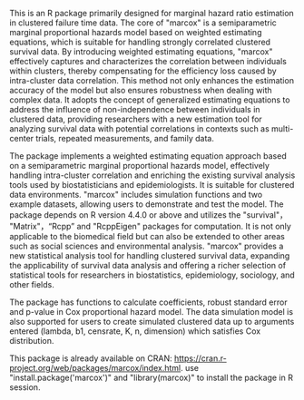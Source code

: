 This is an R package primarily designed for marginal hazard ratio estimation in clustered failure time data. The core of "marcox" is a semiparametric marginal proportional hazards model based on weighted estimating equations, which is suitable for handling strongly correlated clustered survival data. By introducing weighted estimating equations, "marcox" effectively captures and characterizes the correlation between individuals within clusters, thereby compensating for the efficiency loss caused by intra-cluster data correlation. This method not only enhances the estimation accuracy of the model but also ensures robustness when dealing with complex data. It adopts the concept of generalized estimating equations to address the influence of non-independence between individuals in clustered data, providing researchers with a new estimation tool for analyzing survival data with potential correlations in contexts such as multi-center trials, repeated measurements, and family data.

The package implements a weighted estimating equation approach based on a semiparametric marginal proportional hazards model, effectively handling intra-cluster correlation and enriching the existing survival analysis tools used by biostatisticians and epidemiologists. It is suitable for clustered data environments. "marcox" includes simulation functions and two example datasets, allowing users to demonstrate and test the model. The package depends on R version 4.4.0 or above and utilizes the "survival"， "Matrix"，“Rcpp” and "RcppEigen" packages for computation. It is not only applicable to the biomedical field but can also be extended to other areas such as social sciences and environmental analysis. "marcox" provides a new statistical analysis tool for handling clustered survival data, expanding the applicability of survival data analysis and offering a richer selection of statistical tools for researchers in biostatistics, epidemiology, sociology, and other fields.

The package has functions to calculate coefficients, robust standard error and p-value in Cox proportional hazard model. The data simulation model is also supported for users to create simulated clustered data up to arguments entered (lambda, b1, censrate, K, n, dimension) which satisfies Cox distribution.

This package is already available on CRAN: https://cran.r-project.org/web/packages/marcox/index.html. use "install.package('marcox')" and "library(marcox)" to install the package in R session.

